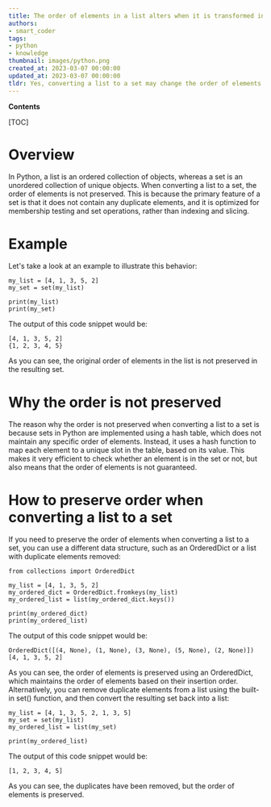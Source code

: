 ```yaml
---
title: The order of elements in a list alters when it is transformed into a set
authors:
- smart_coder
tags:
- python
- knowledge
thumbnail: images/python.png
created_at: 2023-03-07 00:00:00
updated_at: 2023-03-07 00:00:00
tldr: Yes, converting a list to a set may change the order of elements because sets are unordered collections of unique elements in Python.
---
```


**Contents**

[TOC]

# Overview

In Python, a list is an ordered collection of objects, whereas a set is an unordered collection of unique objects. When converting a list to a set, the order of elements is not preserved. This is because the primary feature of a set is that it does not contain any duplicate elements, and it is optimized for membership testing and set operations, rather than indexing and slicing.

# Example

Let's take a look at an example to illustrate this behavior:

```
my_list = [4, 1, 3, 5, 2]
my_set = set(my_list)

print(my_list)
print(my_set)
```

The output of this code snippet would be:

```
[4, 1, 3, 5, 2]
{1, 2, 3, 4, 5}
```

As you can see, the original order of elements in the list is not preserved in the resulting set.

# Why the order is not preserved

The reason why the order is not preserved when converting a list to a set is because sets in Python are implemented using a hash table, which does not maintain any specific order of elements. Instead, it uses a hash function to map each element to a unique slot in the table, based on its value. This makes it very efficient to check whether an element is in the set or not, but also means that the order of elements is not guaranteed.

# How to preserve order when converting a list to a set

If you need to preserve the order of elements when converting a list to a set, you can use a different data structure, such as an OrderedDict or a list with duplicate elements removed:

```
from collections import OrderedDict

my_list = [4, 1, 3, 5, 2]
my_ordered_dict = OrderedDict.fromkeys(my_list)
my_ordered_list = list(my_ordered_dict.keys())

print(my_ordered_dict)
print(my_ordered_list)
```

The output of this code snippet would be:

```
OrderedDict([(4, None), (1, None), (3, None), (5, None), (2, None)])
[4, 1, 3, 5, 2]
```

As you can see, the order of elements is preserved using an OrderedDict, which maintains the order of elements based on their insertion order. Alternatively, you can remove duplicate elements from a list using the built-in set() function, and then convert the resulting set back into a list:

```
my_list = [4, 1, 3, 5, 2, 1, 3, 5]
my_set = set(my_list)
my_ordered_list = list(my_set)

print(my_ordered_list)
```

The output of this code snippet would be:

```
[1, 2, 3, 4, 5]
```

As you can see, the duplicates have been removed, but the order of elements is preserved.
